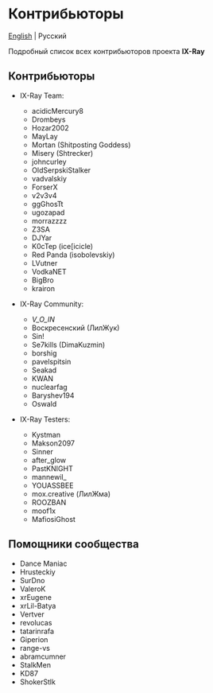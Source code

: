# Контрибьюторы

[English](../CONTRIBUTORS.md) | Русский

Подробный список всех контрибьюторов проекта __IX-Ray__

## Контрибьюторы

- IX-Ray Team:
  - acidicMercury8
  - Drombeys
  - Hozar2002
  - MayLay
  - Mortan (Shitposting Goddess)
  - Misery (Shtrecker)
  - johncurley
  - OldSerpskiStalker
  - vadvalskiy
  - ForserX
  - v2v3v4
  - ggGhosTt
  - ugozapad
  - morrazzzz
  - Z3SA
  - DJYar
  - K0cTep (ice[icicle)
  - Red Panda (isobolevskiy)
  - LVutner
  - VodkaNET
  - BigBro
  - krairon

- IX-Ray Community:
  - _V_O_IN_
  - Воскресенский (ЛилЖук)
  - Sin!
  - Se7kills (DimaKuzmin)
  - borshig
  - pavelspitsin
  - Seakad
  - KWAN
  - nuclearfag
  - Baryshev194
  - Oswald

- IX-Ray Testers:
  - Kystman
  - Makson2097
  - Sinner
  - after_glow
  - PastKNIGHT
  - mannewil_
  - YOUASSBEE
  - mox.creative (ЛилЖма)
  - ROOZBAN
  - moof1x
  - MafiosiGhost

## Помощники сообщества

- Dance Maniac
- Hrusteckiy
- SurDno
- ValeroK
- xrEugene
- xrLil-Batya
- Vertver
- revolucas
- tatarinrafa
- Giperion
- range-vs
- abramcumner
- StalkMen
- KD87
- ShokerStlk
